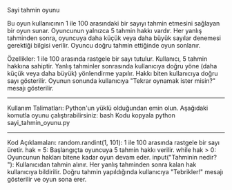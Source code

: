 Sayi tahmin oyunu

Bu oyun kullanıcının 1 ile 100 arasındaki bir sayıyı tahmin etmesini sağlayan bir oyun sunar. Oyuncunun yalnızca 5 tahmin hakkı vardır. Her yanlış tahminden sonra, oyuncuya daha küçük veya daha büyük sayılar denemesi gerektiği bilgisi verilir. Oyuncu doğru tahmin ettiğinde oyun sonlanır.

Özellikler:
1 ile 100 arasında rastgele bir sayı tutulur.
Kullanıcı, 5 tahmin hakkına sahiptir.
Yanlış tahminler sonrasında kullanıcıya doğru yöne (daha küçük veya daha büyük) yönlendirme yapılır.
Hakkı biten kullanıcıya doğru sayı gösterilir.
Oyunun sonunda kullanıcıya "Tekrar oynamak ister misin?" mesajı gösterilir.

------------------------------------------------------------------------------------------------------------------------------------------

Kullanım Talimatları:
Python'un yüklü olduğundan emin olun.
Aşağıdaki komutla oyunu çalıştırabilirsiniz:
bash
Kodu kopyala
python sayi_tahmin_oyunu.py

------------------------------------------------------------------------------------------------------------------------------------------

Kod Açıklamaları:
random.randint(1, 101): 1 ile 100 arasında rastgele bir sayı üretir.
hak = 5: Başlangıçta oyuncuya 5 tahmin hakkı verilir.
while hak > 0: Oyuncunun hakları bitene kadar oyun devam eder.
input("Tahminin nedir? "): Kullanıcıdan tahmin alınır.
Her yanlış tahminden sonra kalan hak kullanıcıya bildirilir.
Doğru tahmin yapıldığında kullanıcıya "Tebrikler!" mesajı gösterilir ve oyun sona erer.
